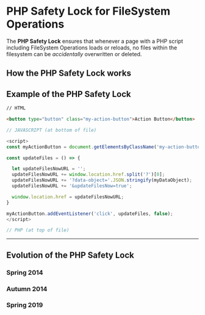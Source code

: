 # PHP Safety Lock for FileSystem Operations
The **PHP Safety Lock** ensures that whenever a page with a PHP script including FileSystem Operations loads or reloads, no files within the filesystem can be *accidentally* overwritten or deleted.

## How the PHP Safety Lock works

## Example of the PHP Safety Lock

```html
// HTML

<button type="button" class="my-action-button">Action Button</button>
```

```javascript
// JAVASCRIPT (at bottom of file)

<script>
const myActionButton = document.getElementsByClassName('my-action-button')[0];

const updateFiles = () => {

  let updateFilesNowURL = '';
  updateFilesNowURL += window.location.href.split('?')[0];
  updateFilesNowURL += '?data-object='.JSON.stringify(myDataObject);
  updateFilesNowURL += '&updateFilesNow=true';

  window.location.href = updateFilesNowURL;
}

myActionButton.addEventListener('click', updateFiles, false);
</script>
```

```php
// PHP (at top of file)


```
______

## Evolution of the PHP Safety Lock

### Spring 2014

### Autumn 2014

### Spring 2019
